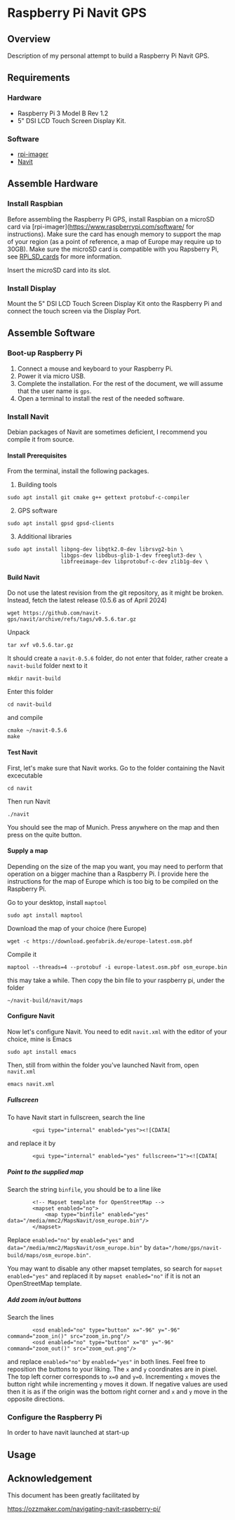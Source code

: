 # Raspberry Pi Navit GPS

## Overview

Description of my personal attempt to build a Raspberry Pi Navit GPS.

## Requirements

### Hardware

- Raspberry Pi 3 Model B Rev 1.2
- 5" DSI LCD Touch Screen Display Kit.

### Software

- [rpi-imager](https://www.raspberrypi.com/software/)
- [Navit](https://www.navit-project.org/)

## Assemble Hardware

### Install Raspbian

Before assembling the Raspberry Pi GPS, install Raspbian on a microSD
card via [rpi-imager](https://www.raspberrypi.com/software/ for
instructions).  Make sure the card has enough memory to support the
map of your region (as a point of reference, a map of Europe may
require up to 30GB).  Make sure the microSD card is compatible with
you Rapsberry Pi, see [RPi_SD_cards](https://elinux.org/RPi_SD_cards)
for more information.

Insert the microSD card into its slot.

### Install Display

Mount the 5" DSI LCD Touch Screen Display Kit onto the Raspberry Pi
and connect the touch screen via the Display Port.

## Assemble Software

### Boot-up Raspberry Pi

1. Connect a mouse and keyboard to your Raspberry Pi.
2. Power it via micro USB.
3. Complete the installation.  For the rest of the document, we will
   assume that the user name is `gps`.
4. Open a terminal to install the rest of the needed software.

### Install Navit

Debian packages of Navit are sometimes deficient, I recommend you
compile it from source.

#### Install Prerequisites

From the terminal, install the following packages.

1. Building tools

```
sudo apt install git cmake g++ gettext protobuf-c-compiler
```

2. GPS software

```
sudo apt install gpsd gpsd-clients
```

3. Additional libraries

```
sudo apt install libpng-dev libgtk2.0-dev librsvg2-bin \
                 libgps-dev libdbus-glib-1-dev freeglut3-dev \
                 libfreeimage-dev libprotobuf-c-dev zlib1g-dev \
```

#### Build Navit

Do not use the latest revision from the git repository, as it might be
broken.  Instead, fetch the latest release (0.5.6 as of April 2024)

```
wget https://github.com/navit-gps/navit/archive/refs/tags/v0.5.6.tar.gz
```

Unpack

```
tar xvf v0.5.6.tar.gz
```

It should create a `navit-0.5.6` folder, do not enter that folder,
rather create a `navit-build` folder next to it

```
mkdir navit-build
```

Enter this folder

```
cd navit-build
```

and compile

```
cmake ~/navit-0.5.6
make
```

#### Test Navit

First, let's make sure that Navit works.  Go to the folder containing
the Navit excecutable

```
cd navit
```

Then run Navit

```
./navit
```

You should see the map of Munich.  Press anywhere on the map and then
press on the quite button.

#### Supply a map

Depending on the size of the map you want, you may need to perform
that operation on a bigger machine than a Raspberry Pi.  I provide
here the instructions for the map of Europe which is too big to be
compiled on the Raspberry Pi.

Go to your desktop, install `maptool`

```
sudo apt install maptool
```

Download the map of your choice (here Europe)

```
wget -c https://download.geofabrik.de/europe-latest.osm.pbf
```

Compile it

```
maptool --threads=4 --protobuf -i europe-latest.osm.pbf osm_europe.bin
```

this may take a while.  Then copy the bin file to your raspberry pi,
under the folder

```
~/navit-build/navit/maps
```

#### Configure Navit

Now let's configure Navit.  You need to edit `navit.xml` with the
editor of your choice, mine is Emacs

```
sudo apt install emacs
```

Then, still from within the folder you've launched Navit from, open
`navit.xml`

```
emacs navit.xml
```

##### Fullscreen

To have Navit start in fullscreen, search the line

```
		<gui type="internal" enabled="yes"><![CDATA[
```

and replace it by

```
		<gui type="internal" enabled="yes" fullscreen="1"><![CDATA[
```

##### Point to the supplied map

Search the string `binfile`, you should be to a line like

```
		<!-- Mapset template for OpenStreetMap -->
		<mapset enabled="no">
			<map type="binfile" enabled="yes" data="/media/mmc2/MapsNavit/osm_europe.bin"/>
		</mapset>
```

Replace `enabled="no"` by `enabled="yes"` and
`data="/media/mmc2/MapsNavit/osm_europe.bin"` by
`data="/home/gps/navit-build/maps/osm_europe.bin"`.

You may want to disable any other mapset templates, so search for
`mapset enabled="yes"` and replaced it by `mapset enabled="no"` if it
is not an OpenStreetMap template.

##### Add zoom in/out buttons

Search the lines

```
		<osd enabled="no" type="button" x="-96" y="-96" command="zoom_in()" src="zoom_in.png"/>
		<osd enabled="no" type="button" x="0" y="-96" command="zoom_out()" src="zoom_out.png"/>
```

and replace `enabled="no"` by `enabled="yes"` in both lines.  Feel
free to reposition the buttons to your liking.  The `x` and `y`
coordinates are in pixel.  The top left corner corresponds to `x=0`
and `y=0`.  Incrementing `x` moves the button right while incrementing
`y` moves it down.  If negative values are used then it is as if the
origin was the bottom right corner and `x` and `y` move in the
opposite directions.

### Configure the Raspberry Pi

In order to have navit launched at start-up

## Usage

## Acknowledgement

This document has been greatly facilitated by

https://ozzmaker.com/navigating-navit-raspberry-pi/
